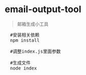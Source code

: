 # email-output-tool
> 邮箱生成小工具
 
<pre>
  #安装相关依赖
  npm install

  #调整index.js里面参数
 
  #生成文件
  node index
</pre>


